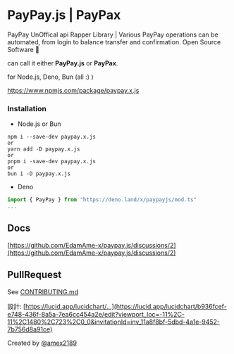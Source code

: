 # PayPay.js | PayPax
PayPay UnOffical api Rapper Library | Various PayPay operations can be automated, from login to balance transfer and confirmation.
Open Source Software 🎁

can call it either **PayPay.js** or **PayPax**.

for Node.js, Deno, Bun (all :) )

https://www.npmjs.com/package/paypay.x.js

### Installation

- Node.js or Bun
```shell
npm i --save-dev paypay.x.js
or
yarn add -D paypay.x.js
or
pnpm i -save-dev paypay.x.js
or
bun i -D paypay.x.js
```

- Deno
```typescript
import { PayPay } from "https://deno.land/x/paypayjs/mod.ts"
...
```

## Docs
[https://github.com/EdamAme-x/paypay.js/discussions/2](https://github.com/EdamAme-x/paypay.js/discussions/2)

## PullRequest
See [CONTRIBUTING.md](./CONTRIBUTING.md)

設計: [https://lucid.app/lucidchart/...](https://lucid.app/lucidchart/b936fcef-e748-436f-8a5a-7ea6cc454a2e/edit?viewport_loc=-11%2C-11%2C1480%2C723%2C0_0&invitationId=inv_11a8f8bf-5dbd-4a1e-9452-7b756d8a91ce)

Created by [@amex2189](https://ame-x.net)
